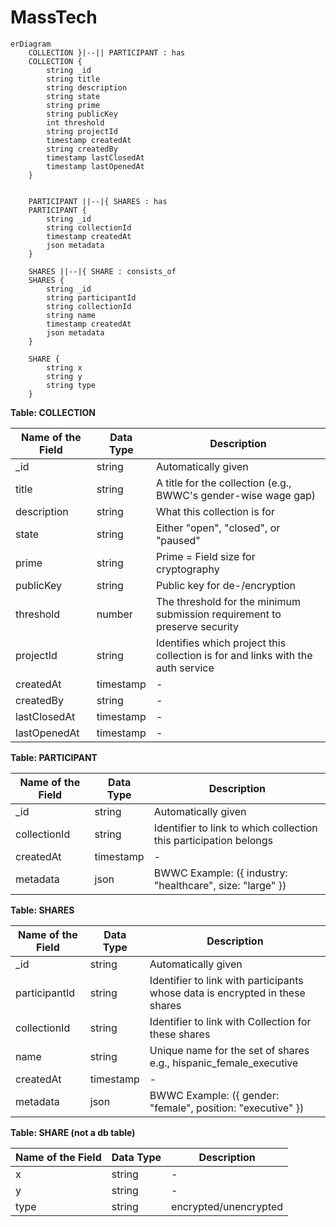 # MassTech

```mermaid
erDiagram
    COLLECTION }|--|| PARTICIPANT : has
    COLLECTION {
        string _id
        string title
        string description
        string state
        string prime
        string publicKey
        int threshold
        string projectId
        timestamp createdAt
        string createdBy
        timestamp lastClosedAt
        timestamp lastOpenedAt
    }
    

    PARTICIPANT ||--|{ SHARES : has
    PARTICIPANT {
        string _id
        string collectionId
        timestamp createdAt
        json metadata
    }
    
    SHARES ||--|{ SHARE : consists_of
    SHARES {
        string _id
        string participantId
        string collectionId
        string name
        timestamp createdAt
        json metadata
    }
    
    SHARE {
        string x
        string y
        string type
    }
```

**Table: COLLECTION**

| Name of the Field | Data Type | Description |
| --- | --- | --- |
| _id | string | Automatically given |
| title | string | A title for the collection (e.g., BWWC's gender-wise wage gap) |
| description | string | What this collection is for |
| state | string | Either "open", "closed", or "paused" |
| prime | string | Prime = Field size for cryptography |
| publicKey | string | Public key for de-/encryption |
| threshold | number | The threshold for the minimum submission requirement to preserve security |
| projectId | string | Identifies which project this collection is for and links with the auth service |
| createdAt | timestamp | - |
| createdBy | string | - |
| lastClosedAt | timestamp | - |
| lastOpenedAt | timestamp | - |

**Table: PARTICIPANT**

| Name of the Field | Data Type | Description |
| --- | --- | --- |
| _id | string | Automatically given |
| collectionId | string | Identifier to link to which collection this participation belongs |
| createdAt | timestamp | - |
| metadata | json | BWWC Example: ({ industry: "healthcare", size: "large" }) |

**Table: SHARES**

| Name of the Field | Data Type | Description |
| --- | --- | --- |
| _id | string | Automatically given |
| participantId | string | Identifier to link with participants whose data is encrypted in these shares |
| collectionId | string | Identifier to link with Collection for these shares |
| name | string | Unique name for the set of shares e.g., hispanic_female_executive |
| createdAt | timestamp | - |
| metadata | json | BWWC Example: ({ gender: "female", position: "executive" }) |

**Table: SHARE (not a db table)**

| Name of the Field | Data Type | Description |
| --- | --- | --- |
| x | string | - |
| y | string | - |
| type | string | encrypted/unencrypted |


